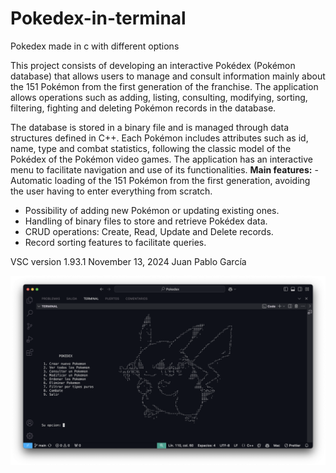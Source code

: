 # Pokedex-in-terminal
Pokedex made in c with different options

This project consists of developing an interactive Pokédex (Pokémon database) that allows users to manage and consult information mainly about the 151 Pokémon from the first generation of the franchise. The application allows operations such as adding, listing, consulting, modifying, sorting, filtering, fighting and deleting Pokémon records in the database.

The database is stored in a binary file and is managed through data structures defined in C++. Each Pokémon includes attributes such as id, name, type and combat statistics, following the classic model of the Pokédex of the Pokémon video games.
The application has an interactive menu to facilitate navigation and use of its functionalities.
**Main features:** - Automatic loading of the 151 Pokémon from the first generation, avoiding the user having to enter everything from scratch.
- Possibility of adding new Pokémon or updating existing ones.
- Handling of binary files to store and retrieve Pokédex data.
- CRUD operations: Create, Read, Update and Delete records.
- Record sorting features to facilitate queries.

VSC version 1.93.1 November 13, 2024 Juan Pablo García

![Terminal View](images/View.png)
